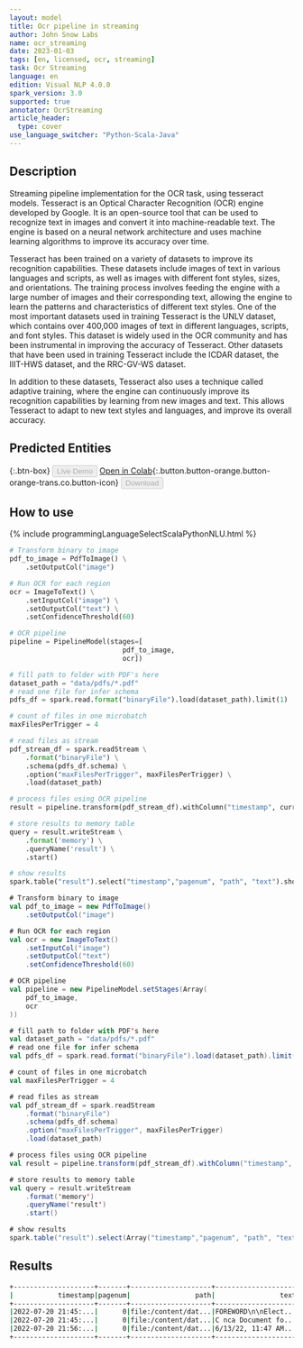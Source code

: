 ```yaml
---
layout: model
title: Ocr pipeline in streaming
author: John Snow Labs
name: ocr_streaming
date: 2023-01-03
tags: [en, licensed, ocr, streaming]
task: Ocr Streaming
language: en
edition: Visual NLP 4.0.0
spark_version: 3.0
supported: true
annotator: OcrStreaming
article_header:
  type: cover
use_language_switcher: "Python-Scala-Java"
---
```


## Description

Streaming pipeline implementation for the OCR task, using tesseract models. Tesseract is an Optical Character Recognition (OCR) engine developed by Google. It is an open-source tool that can be used to recognize text in images and convert it into machine-readable text. The engine is based on a neural network architecture and uses machine learning algorithms to improve its accuracy over time.

Tesseract has been trained on a variety of datasets to improve its recognition capabilities. These datasets include images of text in various languages and scripts, as well as images with different font styles, sizes, and orientations. The training process involves feeding the engine with a large number of images and their corresponding text, allowing the engine to learn the patterns and characteristics of different text styles. One of the most important datasets used in training Tesseract is the UNLV dataset, which contains over 400,000 images of text in different languages, scripts, and font styles. This dataset is widely used in the OCR community and has been instrumental in improving the accuracy of Tesseract. Other datasets that have been used in training Tesseract include the ICDAR dataset, the IIIT-HWS dataset, and the RRC-GV-WS dataset.

In addition to these datasets, Tesseract also uses a technique called adaptive training, where the engine can continuously improve its recognition capabilities by learning from new images and text. This allows Tesseract to adapt to new text styles and languages, and improve its overall accuracy.

## Predicted Entities

{:.btn-box}
<button class="button button-orange" disabled>Live Demo</button>
[Open in Colab](https://github.com/JohnSnowLabs/spark-ocr-workshop/blob/master/tutorials/Certification_Trainings/6.1.SparkOcrStreamingPDF.ipynb){:.button.button-orange.button-orange-trans.co.button-icon}
<button class="button button-orange" disabled>Download</button>

## How to use

<div class="tabs-box" markdown="1">
{% include programmingLanguageSelectScalaPythonNLU.html %}

```python
# Transform binary to image
pdf_to_image = PdfToImage() \
    .setOutputCol("image")

# Run OCR for each region
ocr = ImageToText() \
    .setInputCol("image") \
    .setOutputCol("text") \
    .setConfidenceThreshold(60)

# OCR pipeline
pipeline = PipelineModel(stages=[
                            pdf_to_image,
                            ocr])

# fill path to folder with PDF's here
dataset_path = "data/pdfs/*.pdf"
# read one file for infer schema
pdfs_df = spark.read.format("binaryFile").load(dataset_path).limit(1)

# count of files in one microbatch
maxFilesPerTrigger = 4 

# read files as stream
pdf_stream_df = spark.readStream \
    .format("binaryFile") \
    .schema(pdfs_df.schema) \
    .option("maxFilesPerTrigger", maxFilesPerTrigger) \
    .load(dataset_path)

# process files using OCR pipeline
result = pipeline.transform(pdf_stream_df).withColumn("timestamp", current_timestamp())

# store results to memory table
query = result.writeStream \
    .format('memory') \
    .queryName('result') \
    .start()

# show results
spark.table("result").select("timestamp","pagenum", "path", "text").show(10)
```
```scala
# Transform binary to image
val pdf_to_image = new PdfToImage() 
    .setOutputCol("image")

# Run OCR for each region
val ocr = new ImageToText() 
    .setInputCol("image") 
    .setOutputCol("text") 
    .setConfidenceThreshold(60)

# OCR pipeline
val pipeline = new PipelineModel.setStages(Array(
    pdf_to_image,
    ocr
))

# fill path to folder with PDF's here
val dataset_path = "data/pdfs/*.pdf"
# read one file for infer schema
val pdfs_df = spark.read.format("binaryFile").load(dataset_path).limit(1)

# count of files in one microbatch
val maxFilesPerTrigger = 4 

# read files as stream
val pdf_stream_df = spark.readStream 
    .format("binaryFile") 
    .schema(pdfs_df.schema) 
    .option("maxFilesPerTrigger", maxFilesPerTrigger) 
    .load(dataset_path)

# process files using OCR pipeline
val result = pipeline.transform(pdf_stream_df).withColumn("timestamp", current_timestamp())

# store results to memory table
val query = result.writeStream 
    .format('memory') 
    .queryName('result') 
    .start()

# show results
spark.table("result").select(Array("timestamp","pagenum", "path", "text")).show(10)
```
</div>

## Results

```bash
+--------------------+-------+--------------------+--------------------+
|           timestamp|pagenum|                path|                text|
+--------------------+-------+--------------------+--------------------+
|2022-07-20 21:45:...|      0|file:/content/dat...|FOREWORD\n\nElect...|
|2022-07-20 21:45:...|      0|file:/content/dat...|C nca Document fo...|
|2022-07-20 21:56:...|      0|file:/content/dat...|6/13/22, 11:47 AM...|
+--------------------+-------+--------------------+--------------------+
```
